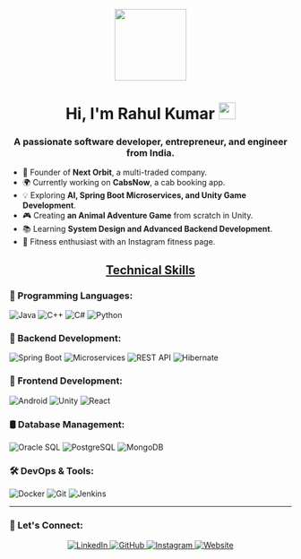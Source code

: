 <p align="center">
  <img style="width:8rem; height:auto" src="https://cdn.dribbble.com/users/1787323/screenshots/10091971/media/d43c019bfeff34be8816481e843ea8c1.png"/>
</p>

<h1 align="center">Hi, I'm Rahul Kumar <img width="30px" src="https://raw.githubusercontent.com/iampavangandhi/iampavangandhi/master/gifs/Hi.gif"></h1>
<h3 font-size="20" align="center">A passionate software developer, entrepreneur, and engineer from India.</h3>

- 🚀 Founder of **Next Orbit**, a multi-traded company.
- 🌍 Currently working on **CabsNow**, a cab booking app.
- 💡 Exploring **AI, Spring Boot Microservices, and Unity Game Development**.
- 🎮 Creating **an Animal Adventure Game** from scratch in Unity.
- 📚 Learning **System Design and Advanced Backend Development**.
- 💪 Fitness enthusiast with an Instagram fitness page.

  

<h2 align="center"><u><b>Technical Skills</b></u></h2>

### 🚀 Programming Languages:
![Java](https://img.shields.io/badge/Java-007396?style=for-the-badge&logo=java&logoColor=white)
![C++](https://img.shields.io/badge/C++-00599C?style=for-the-badge&logo=cplusplus&logoColor=white)
![C#](https://img.shields.io/badge/C%23-239120?style=for-the-badge&logo=csharp&logoColor=white)
![Python](https://img.shields.io/badge/Python-3776AB?style=for-the-badge&logo=python&logoColor=white)

### 🎯 Backend Development:
![Spring Boot](https://img.shields.io/badge/Spring%20Boot-6DB33F?style=for-the-badge&logo=springboot&logoColor=white)
![Microservices](https://img.shields.io/badge/Microservices-326CE5?style=for-the-badge&logo=kubernetes&logoColor=white)
![REST API](https://img.shields.io/badge/REST%20API-FF6C37?style=for-the-badge&logo=postman&logoColor=white)
![Hibernate](https://img.shields.io/badge/Hibernate-59666C?style=for-the-badge&logo=hibernate&logoColor=white)

### 🎨 Frontend Development:
![Android](https://img.shields.io/badge/Android-3DDC84?style=for-the-badge&logo=android&logoColor=white)
![Unity](https://img.shields.io/badge/Unity-100000?style=for-the-badge&logo=unity&logoColor=white)
![React](https://img.shields.io/badge/React-61DAFB?style=for-the-badge&logo=react&logoColor=black)

### 🛢️ Database Management:
![Oracle SQL](https://img.shields.io/badge/Oracle%20SQL-F80000?style=for-the-badge&logo=oracle&logoColor=white)
![PostgreSQL](https://img.shields.io/badge/PostgreSQL-336791?style=for-the-badge&logo=postgresql&logoColor=white)
![MongoDB](https://img.shields.io/badge/MongoDB-47A248?style=for-the-badge&logo=mongodb&logoColor=white)

### 🛠 DevOps & Tools:
![Docker](https://img.shields.io/badge/Docker-2496ED?style=for-the-badge&logo=docker&logoColor=white)
![Git](https://img.shields.io/badge/Git-F05032?style=for-the-badge&logo=git&logoColor=white)
![Jenkins](https://img.shields.io/badge/Jenkins-D24939?style=for-the-badge&logo=jenkins&logoColor=white)

---

### 📢 Let's Connect:

<p align="center">
  <a href="https://www.linkedin.com/in/rahul-kumar-909886202/" target="_blank">
    <img src="https://img.shields.io/badge/LinkedIn-0A66C2?style=for-the-badge&logo=linkedin&logoColor=white" alt="LinkedIn"/>
  </a>
  <a href="https://github.com/SERVEcreative" target="_blank">
    <img src="https://img.shields.io/badge/GitHub-181717?style=for-the-badge&logo=github&logoColor=white" alt="GitHub"/>
  </a>
  <a href="https://www.instagram.com/" target="_blank">
    <img src="https://img.shields.io/badge/Instagram-E4405F?style=for-the-badge&logo=instagram&logoColor=white" alt="Instagram"/>
  </a>
  <a href="https://nextorbit.org.in" target="_blank">
    <img src="https://img.shields.io/badge/Website-FF5722?style=for-the-badge&logo=googlechrome&logoColor=white" alt="Website"/>
  </a>
</p>

